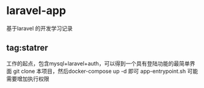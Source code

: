 # laravel-app
基于laravel 的开发学习记录

## tag:statrer
工作的起点，包含mysql+laravel+auth，可以得到一个具有登陆功能的最简单界面
git clone 本项目，然后docker-compose up -d 即可
app-entrypoint.sh 可能需要增加执行权限
